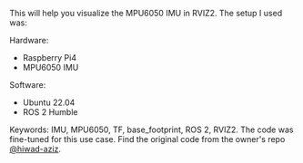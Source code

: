 This will help you visualize the MPU6050 IMU in RVIZ2.
The setup I used was:

 Hardware:
- Raspberry Pi4
- MPU6050 IMU

 Software:
- Ubuntu 22.04
- ROS 2 Humble

Keywords: IMU, MPU6050, TF, base_footprint, ROS 2, RVIZ2.
The code was fine-tuned for this use case. Find the original code from the owner's repo [@hiwad-aziz](https://github.com/hiwad-aziz).
